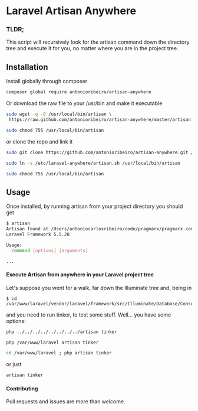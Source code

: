 Laravel Artisan Anywhere
========================

### TLDR;

This script will recursively look for the artisan command down the directory tree and execute it for you, no matter where you are in the project tree.

## Installation

Install globally through composer

```bash
composer global require antonioribeiro/artisan-anywhere
```

Or download the raw file to your /usr/bin and make it executable

```bash
sudo wget -q -O /usr/local/bin/artisan \
 https://raw.github.com/antonioribeiro/artisan-anywhere/master/artisan.sh

sudo chmod 755 /usr/local/bin/artisan
```

or clone the repo and link it

```bash
sudo git clone https://github.com/antonioribeiro/artisan-anywhere.git /etc/laravel-anywhere

sudo ln -s /etc/laravel-anywhere/artisan.sh /usr/local/bin/artisan

sudo chmod 755 /usr/local/bin/artisan
```


## Usage

Once installed, by running artisan from your project directory you should get

``` bash
$ artisan
Artisan found at /Users/antoniocarlosribeiro/code/pragmarx/pragmarx.com/artisan
Laravel Framework 5.5.28

Usage:
  command [options] [arguments]

...
```

#### Execute Artisan from anywhere in your Laravel project tree

Let's suppose you went for a walk, far down the Illuminate tree and, being in 

```
$ cd /var/www/laravel/vendor/laravel/framework/src/Illuminate/Database/Console/Migrations
```

and you need to run tinker, to test some stuff. Well... you have some options:

```bash
php ../../../../../../../../artisan tinker

php /var/www/laravel artisan tinker

cd /var/www/laravel ; php artisan tinker
```

or just

```bash
artisan tinker
```

#### Contributing

Pull requests and issues are more than welcome.
